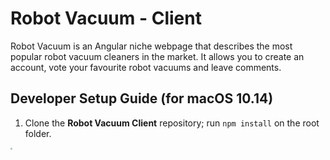 

# Robot Vacuum - Client

Robot Vacuum is an Angular niche webpage that describes the most popular robot vacuum cleaners in the market. It allows you to create an account, vote your favourite robot vacuums and leave comments.

## Developer Setup Guide (for macOS 10.14)
1. Clone the **Robot Vacuum Client** repository; run `npm install` on the root folder.

   

<img src="/Users/natalia/development/CODEWORKS/0-RobotVacuumClient/client/src/assets/images/logoCatGrey.png" style="zoom:20%" />